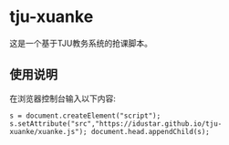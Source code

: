 # tju-xuanke

这是一个基于TJU教务系统的抢课脚本。

## 使用说明
在浏览器控制台输入以下内容:

``
s = document.createElement("script");
s.setAttribute("src","https://idustar.github.io/tju-xuanke/xuanke.js");
document.head.appendChild(s); 
``
